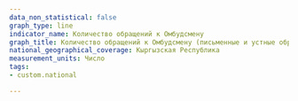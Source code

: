 ```yaml
---
data_non_statistical: false
graph_type: line
indicator_name: Количество обращений к Омбудсмену
graph_title: Количество обращений к Омбудсмену (письменные и устные обращения)
national_geographical_coverage: Кыргызская Республика
measurement_units: Число
tags:
- custom.national

---
```

